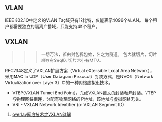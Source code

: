 ## VLAN

IEEE 802.1Q中定义的VLAN Tag域只有12比特，仅能表示4096个VLAN。 每个租户都需要独立的隔离广播域，只能支持4K个租户。

## VXLAN

>>>一切万法，都由封包拆包始，名之为隧道。
>>>包大就切片，切片顺序有SeqID, 切片大小有MTU。

RFC7348定义了VXLAN扩展方案（Virtual eXtensible Local Area Network），采用MAC in UDP（User Datagram Protocol）封装方式，是NVO3（Network Virtualization over Layer 3）中的一种网络虚拟化技术。

- VTEP(VXLAN Tunnel End Point)，完成VXLAN报文的封装和解封装。VTEP与物理网络相连，分配有物理网络的IP地址，该地址与虚拟网络无关。
- VNI - VXLAN Network Identifier (or VXLAN Segment ID)

1. [overlay网络技术之VXLAN详解](http://network.51cto.com/art/201312/425388.htm)
